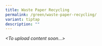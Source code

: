 ```yaml
---
title: Waste Paper Recycling
permalink: /green/waste-paper-recycling/
variant: tiptap
description: ""
---
```

<p><em>&lt;To upload content soon...&gt;</em></p>